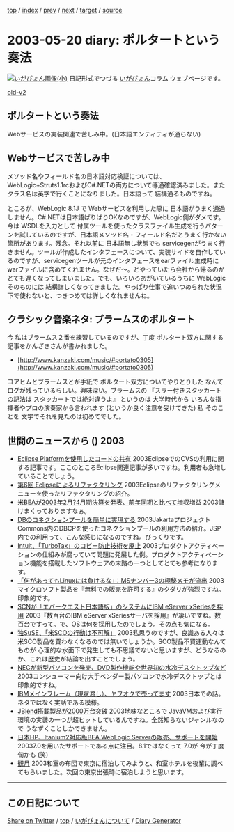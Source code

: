 [top](../index.html) 
 / [index](index.html) 
 / [prev](ig030516.html) 
 / [next](ig030523.html) 
 / [target](https://igapyon.github.io/diary/2003/ig030520.html) 
 / [source](https://github.com/igapyon/diary/blob/gh-pages/2003/ig030520.src.md) 

2003-05-20 diary: ポルタートという奏法
=====================================================================================================
[![いがぴょん画像(小)](https://igapyon.github.io/diary/images/iga200306s.jpg "いがぴょん")](https://igapyon.github.io/diary/memo/memoigapyon.html) 日記形式でつづる [いがぴょん](https://igapyon.github.io/diary/memo/memoigapyon.html)コラム ウェブページです。

[old-v2](ig030520-orig.html)

## ポルタートという奏法

Webサービスの実装関連で苦しみ中。(日本語エンティティが通らない)


## Webサービスで苦しみ中

メソッド名やフィールド名の日本語対応検証については、WebLogic+Struts1.1rcおよびC#.NETの両方について導通確認済みました。またクラス名は英字で行くことになりました。日本語って 結構通るものですね。

ところが、WebLogic 8.1J で Webサービスを利用した際に 日本語がうまく通過しません。C#.NETは日本語ばりばりOKなのですが、WebLogic側がダメです。今は
WSDLを入力として 付属ツールを使ったクラスファイル生成を行うパターンを試しているのですが、日本語メソッド名・フィールド名だとうまく行かない箇所があります。残念。それ以前に 日本語無し状態でも servicegenがうまく行きません。ツールが作成したインタフェースについて、実装サイドを自作しているのですが、servicegenツールが元のインタフェースをearファイル生成時にwarファイルに含めてくれません。なぜだ～。とやっていたら会社から帰るのがとても遅くなってしまいました。でも、いろいろあがいているうちに WebLogic そのものには 結構詳しくなってきました。やっぱり仕事で追いつめられた状況下で使わないと、つきつめては詳しくなれませんね。

## クラシック音楽ネタ: ブラームスのポルタート

今 私はブラームス２番を練習しているのですが、丁度 ポルタート双方に関する記事をかんざきさんが書かれました。

* [http://www.kanzaki.com/music/#portato0305](http://www.kanzaki.com/music/#portato0305)

ヨアヒムとブラームスとが手紙で ポルタート双方についてやりとりした なんてログが残っているらしい。興味深い。ブラームスの 『スラー付きスタッカートの記法は スタッカートでは絶対違うよ』 というのは 大学時代から いろんな指揮者やプロの演奏家から言われます (というか良く注意を受けてきた) 私 そのことを 文字でそれを見たのは初めてでした。

## 世間のニュースから () 2003

* [Eclipse Platformを使用したコードの共有](http://www-6.ibm.com/jp/developerworks/opensource/030516/j_os-ecshare.html)  2003EclipseでのCVSの利用に関する記事です。ここのところEclipse関連記事が多いですね。利用者も急増していることでしょう。
* [第6回 Eclipseによるリファクタリング](http://www.atmarkit.co.jp/fjava/devs/xpd06/xpd06.html)  2003Eclipseのリファクタリングメニューを使ったリファクタリングの紹介。
* [米BEAが2003年2月?4月期決算を発表、前年同期と比べて増収増益](http://biztech.nikkeibp.co.jp/wcs/leaf/CID/onair/biztech/comp/246925)  2003儲けまくっておりますなぁ。
* [DBのコネクションプールを簡単に実現する](http://www.atmarkit.co.jp/fjava/rensai2/jakarta06/jakarta06.html)  2003JakartaプロジェクトCommons内のDBCPを使ったコネクションプールの利用方法の紹介。JSP内での利用って、こんな感じになるのですね。びっくりです。
* [Intuit、「TurboTax」のコピー防止技術を廃止](http://www.zdnet.co.jp/news/0305/16/nebt_09.html)  2003プロダクトアクティべーションの仕組みが腐っていて問題に発展した例。プロダクトアクティベーション機能を搭載したソフトウェアの末路の一つとしてとても参考になります。
* [「何があってもLinuxには負けるな」：MSナンバー3の極秘メモが流出](http://japan.cnet.com/news/media/story/0,2000047715,20054385,00.htm)  2003マイクロソフト製品を『無料での販売を許可する』のクダリが強烈ですね。印象的です。
* [SCNが「エバークエスト日本語版」のシステムにIBM eServer xSeriesを採用](http://japan.cnet.com/news/ent/story/0,2000047623,20054397,00.htm)  2003『数百台のIBM eServer xSeriesサーバを採用』が凄いですね。数百台ですって。で、OSは何を採用したのでしょう。その点も気になる。
* [独SuSE、「米SCOの行動は不可解」](http://japan.cnet.com/news/ent/story/0,2000047623,20054400,00.htm)  2003私思うのですが、良識ある人々は米SCO製品を買わなくなるのでは無いでしょうか。SCO製品不買運動なんてものが 心理的な水面下で発生しても不思議でないと思いますが、どうなるのか、これは歴史が結論を出すことでしょう。
* [NECが新型パソコンを発売、DVD製作機能や世界初の水冷デスクトップなど](http://japan.cnet.com/news/tech/story/0,2000047674,20054396,00.htm)  2003コンシューマー向け大手ベンダー製パソコンで水冷デスクトップとは印象的ですね。
* [IBMメインフレーム（現状渡し）、ヤフオクで売ってます](http://www.zdnet.co.jp/news/0305/16/njbt_10.html)  2003日本での話。ネタではなく実話である模様。
* [JBlend搭載製品が2000万台突破](http://www.zdnet.co.jp/mobile/0305/15/n_jblend.html)  2003地味なところで JavaVMおよび実行環境の実装の一つが超ヒットしているんですね。全然知らないジャンルなので うなずくことしかできません。
* [日本HP、Itanium2対応版BEA WebLogic Serverの販売、サポートを開始](http://japan.cnet.com/news/ent/story/0,2000047623,20054439,00.htm)  20037.0を用いたサポートである点に注目。8.1ではなくって 7.0が 今が丁度旬かも (笑)
* [観月](http://www.kangetsu.com/)  2003和室の布団で東京に宿泊してみようと、和室ホテルを後輩に調べてもらいました。次回の東京出張時に宿泊しようと思います。


----------------------------------------------------------------------------------------------------

## この日記について

[Share on Twitter](https://twitter.com/intent/tweet?hashtags=igapyon%2Cdiary%2C%E3%81%84%E3%81%8C%E3%81%B4%E3%82%87%E3%82%93&text=%E3%83%9D%E3%83%AB%E3%82%BF%E3%83%BC%E3%83%88%E3%81%A8%E3%81%84%E3%81%86%E5%A5%8F%E6%B3%95&url=https%3A%2F%2Figapyon.github.io%2Fdiary%2F2003%2Fig030520.html) / [top](../index.html) / [いがぴょんについて](https://igapyon.github.io/diary/memo/memoigapyon.html) / [Diary Generator](https://github.com/igapyon/igapyonv3)
